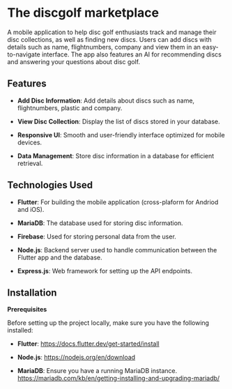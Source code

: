 # The discgolf marketplace

A mobile application to help disc golf enthusiasts track and manage their disc collections, as well as finding new discs. Users can add discs with details such as name, flightnumbers, company and view them in an easy-to-navigate interface. The app also features an AI for recommending discs and answering your questions about disc golf.

## Features

- **Add Disc Information**: Add details about discs such as name, flightnumbers, plastic and company.

- **View Disc Collection**: Display the list of discs stored in your database.

- **Responsive UI**: Smooth and user-friendly interface optimized for mobile devices.

- **Data Management**: Store disc information in a database for efficient retrieval.

## Technologies Used

- **Flutter**: For building the mobile application (cross-plaform for Andriod and iOS).

- **MariaDB**: The database used for storing disc information.

- **Firebase**: Used for storing personal data from the user.

- **Node.js**: Backend server used to handle communication between the Flutter app and the database.

- **Express.js**: Web framework for setting up the API endpoints.

## Installation

**Prerequisites**

Before setting up the project locally, make sure you have the following installed:

- **Flutter**: https://docs.flutter.dev/get-started/install

- **Node.js**: https://nodejs.org/en/download

- **MariaDB**: Ensure you have a running MariaDB instance. https://mariadb.com/kb/en/getting-installing-and-upgrading-mariadb/
